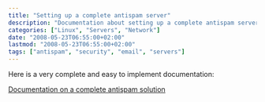```yaml
---
title: "Setting up a complete antispam server"
description: "Documentation about setting up a complete antispam server solution"
categories: ["Linux", "Servers", "Network"]
date: "2008-05-23T06:55:00+02:00"
lastmod: "2008-05-23T06:55:00+02:00"
tags: ["antispam", "security", "email", "servers"]
---
```


Here is a very complete and easy to implement documentation:

[Documentation on a complete antispam solution](../../static/pdf/the_perfect_spamsnake.pdf)
